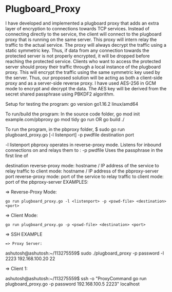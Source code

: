 # Plugboard_Proxy
I have developed and implemented a plugboard proxy that adds an extra layer of encryption to connections towards TCP services. Instead of connecting directly to the service, the client will connect to the plugboard proxy that is running on the same server. This proxy will intern relay the traffic to the actual service. The proxy will always decrypt the traffic using a static symmetric key. Thus, if data from any connection towards the protected server is not properly encrypted, it will be dropped before reaching the protected service. Clients who want to access the protected server should proxy their traffic through a local instance of the plugboard proxy. This will encrypt the traffic using the same symmetric key used by the server. Thus, our proposed solution will be acting as both a client-side proxy and as a server-side reverse proxy. 
I have used AES-256 in GCM mode to encrypt and decrypt the data. The AES key will be derived from the secret shared passphrase using PBKDF2 algorithm.

Setup for testing the program:
go version go1.16.2 linux/amd64

To run/build the program:
In the source code folder,
go mod init example.com/pbproxy
go mod tidy
go run <program name> <options>
	OR
go build <program name>
./<program name> <options>
 
To run the program, in the pbproxy folder,
<prompt>$ sudo go run plugboard_proxy.go [-l listenport] -p pwdfile destination port

-l listenport       pbproxy operates in reverse-proxy mode. Listens for inbound connections on <listenport> 
                    and relays them to <destination>:<port>
-p pwdfile		    Uses the passphrase in the first line of <pwdfile>

destination         reverse-proxy mode: hostname / IP address of the service to relay traffic to
                    client mode: hostname / IP address of the pbproxy-server
port                reverse-proxy mode: port of the service to relay traffic to
                    client mode: port of the pbproxy-server
EXAMPLES:
  
  => Reverse-Proxy Mode:
	
	go run plugboard_proxy.go -l <listenport> -p <pswd-file> <destination> <port>
  
  => Client Mode:
	
	go run plugboard_proxy.go -p <pswd-file> <destination> <port>
  
  => SSH EXAMPLE
  
    => Proxy Server:
  ashutosh@ashutosh:~/113275559$ sudo ./plugboard_proxy -p password -l 2223 192.168.100.20 22
  
  => Client 1:
  
  ashutosh@ashutosh:~/113275559$ ssh -o "ProxyCommand go run plugboard_proxy.go -p password 192.168.100.5 2223" localhost
